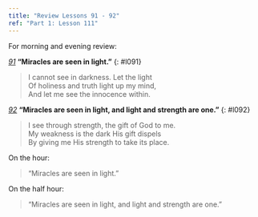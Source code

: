 ```yaml
---
title: "Review Lessons 91 - 92"
ref: "Part 1: Lesson 111"
---
```


For morning and evening review:

[*91*](/acim/workbook/l091/?r=1) **“Miracles are seen in light.”**
{: #l091}

> I cannot see in darkness. Let the light<br/>
> Of holiness and truth light up my mind,<br/>
> And let me see the innocence within.

[*92*](/acim/workbook/l092/?r=1) **“Miracles are seen in light, and light and strength are one.”**
{: #l092}

> I see through strength, the gift of God to me.<br/>
> My weakness is the dark His gift dispels<br/>
> By giving me His strength to take its place.

On the hour:

> “Miracles are seen in light.”

On the half hour:

> “Miracles are seen in light, and light and strength are one.”

